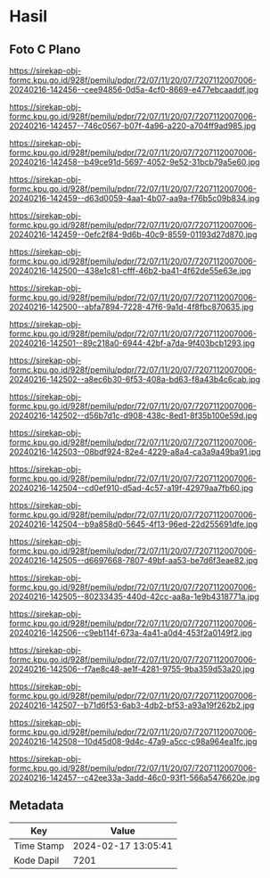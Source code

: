 # Hasil

## Foto C Plano

https://sirekap-obj-formc.kpu.go.id/928f/pemilu/pdpr/72/07/11/20/07/7207112007006-20240216-142456--cee94856-0d5a-4cf0-8669-e477ebcaaddf.jpg

https://sirekap-obj-formc.kpu.go.id/928f/pemilu/pdpr/72/07/11/20/07/7207112007006-20240216-142457--746c0567-b07f-4a96-a220-a704ff9ad985.jpg

https://sirekap-obj-formc.kpu.go.id/928f/pemilu/pdpr/72/07/11/20/07/7207112007006-20240216-142458--b49ce91d-5697-4052-9e52-31bcb79a5e60.jpg

https://sirekap-obj-formc.kpu.go.id/928f/pemilu/pdpr/72/07/11/20/07/7207112007006-20240216-142459--d63d0059-4aa1-4b07-aa9a-f76b5c09b834.jpg

https://sirekap-obj-formc.kpu.go.id/928f/pemilu/pdpr/72/07/11/20/07/7207112007006-20240216-142459--0efc2f84-9d6b-40c9-8559-01193d27d870.jpg

https://sirekap-obj-formc.kpu.go.id/928f/pemilu/pdpr/72/07/11/20/07/7207112007006-20240216-142500--438e1c81-cfff-46b2-ba41-4f62de55e63e.jpg

https://sirekap-obj-formc.kpu.go.id/928f/pemilu/pdpr/72/07/11/20/07/7207112007006-20240216-142500--abfa7894-7228-47f6-9a1d-4f8fbc870635.jpg

https://sirekap-obj-formc.kpu.go.id/928f/pemilu/pdpr/72/07/11/20/07/7207112007006-20240216-142501--89c218a0-6944-42bf-a7da-9f403bcb1293.jpg

https://sirekap-obj-formc.kpu.go.id/928f/pemilu/pdpr/72/07/11/20/07/7207112007006-20240216-142502--a8ec6b30-6f53-408a-bd63-f8a43b4c6cab.jpg

https://sirekap-obj-formc.kpu.go.id/928f/pemilu/pdpr/72/07/11/20/07/7207112007006-20240216-142502--d56b7d1c-d908-438c-8ed1-8f35b100e59d.jpg

https://sirekap-obj-formc.kpu.go.id/928f/pemilu/pdpr/72/07/11/20/07/7207112007006-20240216-142503--08bdf924-82e4-4229-a8a4-ca3a9a49ba91.jpg

https://sirekap-obj-formc.kpu.go.id/928f/pemilu/pdpr/72/07/11/20/07/7207112007006-20240216-142504--cd0ef910-d5ad-4c57-a19f-42979aa7fb60.jpg

https://sirekap-obj-formc.kpu.go.id/928f/pemilu/pdpr/72/07/11/20/07/7207112007006-20240216-142504--b9a858d0-5645-4f13-96ed-22d255691dfe.jpg

https://sirekap-obj-formc.kpu.go.id/928f/pemilu/pdpr/72/07/11/20/07/7207112007006-20240216-142505--d6697668-7807-49bf-aa53-be7d6f3eae82.jpg

https://sirekap-obj-formc.kpu.go.id/928f/pemilu/pdpr/72/07/11/20/07/7207112007006-20240216-142505--80233435-440d-42cc-aa8a-1e9b4318771a.jpg

https://sirekap-obj-formc.kpu.go.id/928f/pemilu/pdpr/72/07/11/20/07/7207112007006-20240216-142506--c9eb114f-673a-4a41-a0d4-453f2a0149f2.jpg

https://sirekap-obj-formc.kpu.go.id/928f/pemilu/pdpr/72/07/11/20/07/7207112007006-20240216-142506--f7ae8c48-ae1f-4281-9755-9ba359d53a20.jpg

https://sirekap-obj-formc.kpu.go.id/928f/pemilu/pdpr/72/07/11/20/07/7207112007006-20240216-142507--b71d6f53-6ab3-4db2-bf53-a93a19f262b2.jpg

https://sirekap-obj-formc.kpu.go.id/928f/pemilu/pdpr/72/07/11/20/07/7207112007006-20240216-142508--10d45d08-9d4c-47a9-a5cc-c98a964ea1fc.jpg

https://sirekap-obj-formc.kpu.go.id/928f/pemilu/pdpr/72/07/11/20/07/7207112007006-20240216-142457--c42ee33a-3add-46c0-93f1-566a5476620e.jpg


## Metadata

| Key        | Value               |
| ---------- | ------------------- |
| Time Stamp | 2024-02-17 13:05:41 |
| Kode Dapil | 7201                |



